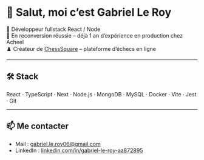 # 👋 Salut, moi c’est Gabriel Le Roy

🎯 Développeur fullstack React / Node  
🧠 En reconversion réussie – déjà 1 an d’expérience en production chez Acheel  
♟️ Créateur de [ChessSquare](https://chess-square.netlify.app) – plateforme d’échecs en ligne

---

## 🛠️ Stack

React · TypeScript · Next · Node.js · MongoDB · MySQL · Docker · Vite · Jest · Git

---

## 📫 Me contacter

- Mail : [gabriel.le.roy06@gmail.com](mailto:gabriel.le.roy06@gmail.com)  
- LinkedIn : [linkedin.com/in/gabriel-le-roy-aa872895](https://www.linkedin.com/in/gabriel-le-roy-aa872895)

<!--
**GabrielLRdP/GabrielLRdP** is a ✨ _special_ ✨ repository because its `README.md` (this file) appears on your GitHub profile.

Here are some ideas to get you started:

- 🔭 I’m currently working on ...
- 🌱 I’m currently learning ...
- 👯 I’m looking to collaborate on ...
- 🤔 I’m looking for help with ...
- 💬 Ask me about ...
- 📫 How to reach me: ...
- 😄 Pronouns: ...
- ⚡ Fun fact: ...
-->

